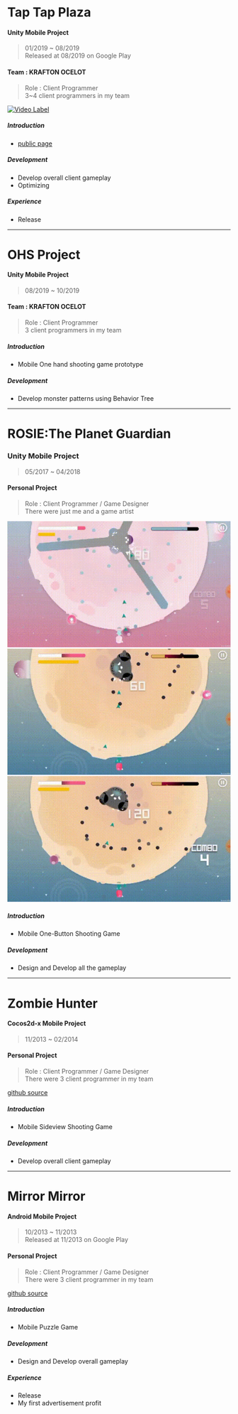 # Tap Tap Plaza  

#### Unity Mobile Project
> 01/2019 ~ 08/2019  
> Released at 08/2019 on Google Play  

#### Team : KRAFTON OCELOT
> Role : Client Programmer  
> 3~4 client programmers in my team

[![Video Label](http://img.youtube.com/vi/LVwMEJusWXg/0.jpg)](https://www.youtube.com/watch?v=LVwMEJusWXg) 

##### Introduction
- [public page](http://en.pnixgames.com/games/taptapplaza)

##### Development
- Develop overall client gameplay  
- Optimizing
	
##### Experience
- Release 

---
  
# OHS Project  

#### Unity Mobile Project
> 08/2019 ~ 10/2019  

#### Team : KRAFTON OCELOT
> Role : Client Programmer  
> 3 client programmers in my team

##### Introduction
- Mobile One hand shooting game prototype

##### Development
- Develop monster patterns using Behavior Tree

---
  
# ROSIE:The Planet Guardian
### Unity Mobile Project
> 05/2017 ~ 04/2018  

#### Personal Project
> Role : Client Programmer / Game Designer  
> There were just me and a game artist

![gif1](/img/rosie1.gif)    
![gif2](/img/rosie2.gif)    
![gif3](/img/rosie3.gif)  

##### Introduction
- Mobile One-Button Shooting Game

##### Development
- Design and Develop all the gameplay

---  
  
# Zombie Hunter  

#### Cocos2d-x Mobile Project
> 11/2013 ~ 02/2014  

#### Personal Project
> Role : Client Programmer / Game Designer  
> There were 3 client programmer in my team

[github source](https://github.com/CicadaKim/ZombieHunter)

##### Introduction
- Mobile Sideview Shooting Game

##### Development
- Develop overall client gameplay

---  
  
# Mirror Mirror  

#### Android Mobile Project
> 10/2013 ~ 11/2013  
> Released at 11/2013 on Google Play  

#### Personal Project
> Role : Client Programmer / Game Designer  
> There were 3 client programmer in my team

[github source](https://github.com/CicadaKim/MirrorMirror)

##### Introduction
- Mobile Puzzle Game

##### Development
- Design and Develop overall gameplay
	
##### Experience
- Release  
- My first advertisement profit